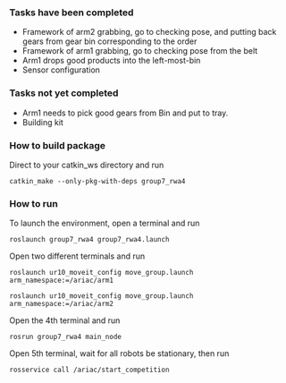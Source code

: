 ### **Tasks have been completed**
  * Framework of arm2 grabbing, go to checking pose, and putting back gears from gear bin corresponding to the order
  * Framework of arm1 grabbing, go to checking pose from the belt
  * Arm1 drops good products into the left-most-bin
  * Sensor configuration

### **Tasks not yet completed**
  * Arm1 needs to pick good gears from Bin and put to tray.
  * Building kit


### **How to build package**

Direct to your catkin_ws directory and run

 `catkin_make --only-pkg-with-deps group7_rwa4`

### **How to run**
To launch the environment, open a terminal and run

 `roslaunch group7_rwa4 group7_rwa4.launch`

Open two different terminals and run

 `roslaunch ur10_moveit_config move_group.launch arm_namespace:=/ariac/arm1`
 
 `roslaunch ur10_moveit_config move_group.launch arm_namespace:=/ariac/arm2`

Open the 4th terminal and run

 `rosrun group7_rwa4 main_node`

Open 5th terminal, wait for all robots be stationary, then run

 `rosservice call /ariac/start_competition `

